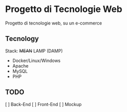 # Progetto di Tecnologie Web

Progetto di tecnologie web, su un e-commerce

## Tecnology

Stack: ~~MEAN~~ LAMP (DAMP)

* Docker/Linux/Windows
* Apache
* MySQL
* PHP

## TODO

[ ] Back-End
[ ] Front-End
[ ] Mockup
